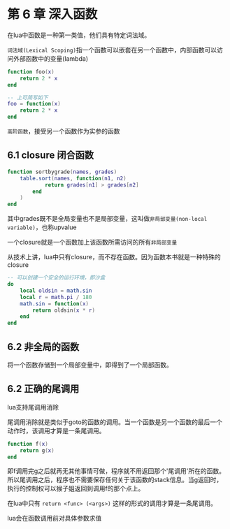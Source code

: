 第 6 章 深入函数
================

在lua中函数是一种第一类值，他们具有特定词法域。

`词法域(Lexical Scoping)`指一个函数可以嵌套在另一个函数中，内部函数可以访问外部函数中的变量(lambda)

```lua
function foo(x)
    return 2 * x
end

-- 上可简写如下
foo = function(x)
    return 2 * x
end
```

`高阶函数`，接受另一个函数作为实参的函数

## 6\.1 closure 闭合函数

```lua
function sortbygrade(names, grades)
    table.sort(names, function(n1, n2)
            return grades[n1] > grades[n2]
        end
    )
end
````

其中grades既不是全局变量也不是局部变量，这叫做`非局部变量(non-local variable)`，也称upvalue

一个closure就是一个函数加上该函数所需访问的所有`非局部变量`

从技术上讲，lua中只有closure，而不存在函数。因为函数本书就是一种特殊的closure

```lua
-- 可以创建一个安全的运行环境，即沙盒
do
    local oldsin = math.sin
    local r = math.pi / 180
    math.sin = function(x)
        return oldsin(x * r)
    end
end
```

## 6\.2 非全局的函数

将一个函数存储到一个局部变量中，即得到了一个局部函数。

## 6\.2 正确的尾调用

lua支持尾调用消除

尾调用消除就是类似于goto的函数的调用。当一个函数是另一个函数的最后一个动作时，该调用才算是一条尾调用。

```lua
function f(x)
    return g(x)
end
```
即f调用完g之后就再无其他事情可做，程序就不用返回那个'尾调用'所在的函数。所以尾调用之后，程序也不需要保存任何关于该函数的stack信息。当g返回时，执行的控制权可以猴子姐返回到调用f的那个点上。

在lua中只有 `return <func> (<args>)` 这样的形式的调用才算是一条尾调用。

lua会在函数调用前对具体参数求值
